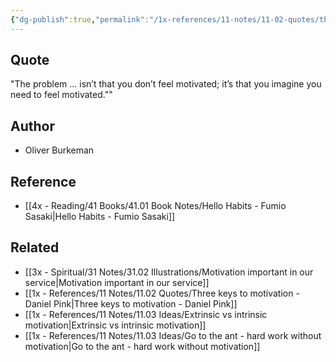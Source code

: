 ```yaml
---
{"dg-publish":true,"permalink":"/1x-references/11-notes/11-02-quotes/the-problem-isnt-that-you-dont-feel-motivated-oliver-burkeman/","title":"The problem isnt that you dont feel motivated - Oliver Burkeman","dgShowBacklinks":false}
---
```



## Quote
"The problem … isn’t that you don’t feel motivated; it’s that you imagine you need to feel motivated.""

## Author
- Oliver Burkeman

## Reference
- [[4x - Reading/41 Books/41.01 Book Notes/Hello Habits - Fumio Sasaki\|Hello Habits - Fumio Sasaki]]

## Related
- [[3x - Spiritual/31 Notes/31.02 Illustrations/Motivation important in our service\|Motivation important in our service]]
- [[1x - References/11 Notes/11.02 Quotes/Three keys to motivation - Daniel Pink\|Three keys to motivation - Daniel Pink]]
- [[1x - References/11 Notes/11.03 Ideas/Extrinsic vs intrinsic motivation\|Extrinsic vs intrinsic motivation]]
- [[1x - References/11 Notes/11.03 Ideas/Go to the ant - hard work without motivation\|Go to the ant - hard work without motivation]]